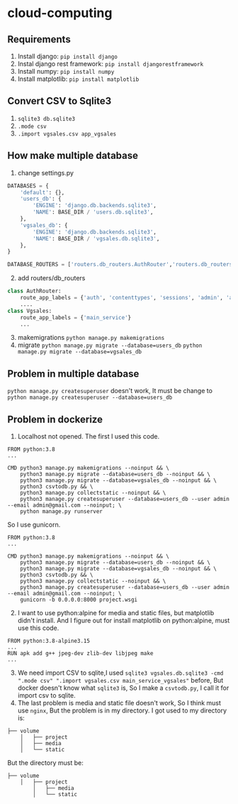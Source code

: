 # cloud-computing

## Requirements
1. Install django:
    `pip install django`
2. Instal django rest framework:
    `pip install djangorestframework`
3. Install numpy:
    `pip install numpy`
4. Install matplotlib:
    `pip install matplotlib`

## Convert CSV to Sqlite3
1. `sqlite3 db.sqlite3`
2. `.mode csv`
3. `.import vgsales.csv app_vgsales`

## How make multiple database
1. change settings.py
```python
DATABASES = {
    'default': {},
    'users_db': {
        'ENGINE': 'django.db.backends.sqlite3',
        'NAME': BASE_DIR / 'users.db.sqlite3',
    },
    'vgsales_db': {
        'ENGINE': 'django.db.backends.sqlite3',
        'NAME': BASE_DIR / 'vgsales.db.sqlite3',
    },
}

DATABASE_ROUTERS = ['routers.db_routers.AuthRouter','routers.db_routers.Vgsales']
```
2. add routers/db_routers
```python
class AuthRouter:
    route_app_labels = {'auth', 'contenttypes', 'sessions', 'admin', 'account', 'authtoken'}
    ....
class Vgsales:
    route_app_labels = {'main_service'}
    ...
```
3. makemigrations
    `python manage.py makemigrations`
4. migrate
    `python manage.py migrate --database=users_db`
    `python manage.py migrate --database=vgsales_db`
## Problem in multiple database
`python manage.py createsuperuser` doesn't work, It must be change to `python manage.py createsuperuser --database=users_db`

## Problem in dockerize
1. Localhost not opened. The first I used this code.
```docker
FROM python:3.8
...

CMD python3 manage.py makemigrations --noinput && \
    python3 manage.py migrate --database=users_db --noinput && \
    python3 manage.py migrate --database=vgsales_db --noinput && \
    python3 csvtodb.py && \
    python3 manage.py collectstatic --noinput && \
    python3 manage.py createsuperuser --database=users_db --user admin --email admin@gmail.com --noinput; \
    python manage.py runserver
```
So I use gunicorn.
```docker
FROM python:3.8
...

CMD python3 manage.py makemigrations --noinput && \
    python3 manage.py migrate --database=users_db --noinput && \
    python3 manage.py migrate --database=vgsales_db --noinput && \
    python3 csvtodb.py && \
    python3 manage.py collectstatic --noinput && \
    python3 manage.py createsuperuser --database=users_db --user admin --email admin@gmail.com --noinput; \
    gunicorn -b 0.0.0.0:8000 project.wsgi
```
2. I want to use python:alpine for media and static files, but matplotlib didn't install. And I figure out for install matplotlib on python:alpine, must use this code.
```docker
FROM python:3.8-alpine3.15
...
RUN apk add g++ jpeg-dev zlib-dev libjpeg make
...
```
3. We need import CSV to sqlite,I used `sqlite3 vgsales.db.sqlite3 -cmd ".mode csv" ".import vgsales.csv main_service_vgsales"` before, But docker doesn't know what `sqlite3` is, So I make a `csvtodb.py`, I call it for import csv to sqlite.
4. The last problem is media and static file doesn't work, So I think must use `nginx`, But the problem is in my directory.
I got used to my directory is:
```
├── volume
    │   ├── project
    │   ├── media
    │   └── static
```
But the directory must be:
```
├── volume
    │   ├── project
        │   ├── media
        │   └── static
```
